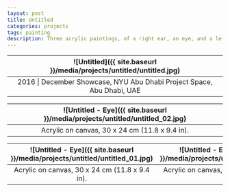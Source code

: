 ```yaml
---
layout: post
title: Untitled
categories: projects
tags: painting
description: Three acrylic paintings, of a right ear, an eye, and a left ear.
---
```


![Untitled]({{ site.baseurl }}/media/projects/untitled/untitled.jpg) |
:----------: |
2016 \| December Showcase, NYU Abu Dhabi Project Space, Abu Dhabi, UAE |

![Untitled - Eye]({{ site.baseurl }}/media/projects/untitled/untitled_02.jpg) |
:----------: |
Acrylic on canvas, 30 x 24 cm (11.8 x 9.4 in). |

![Untitled - Eye]({{ site.baseurl }}/media/projects/untitled/untitled_01.jpg) | ![Untitled - Eye]({{ site.baseurl }}/media/projects/untitled/untitled_03.jpg)
:----------: | :----------:
Acrylic on canvas, 30 x 24 cm (11.8 x 9.4 in). | Acrylic on canvas, 30 x 24 cm (11.8 x 9.4 in).
